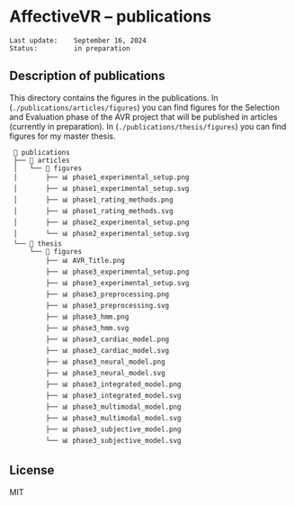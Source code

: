 # AffectiveVR – **publications**

    Last update:    September 16, 2024
    Status:         in preparation


## Description of publications

This directory contains the figures in the publications. In (`./publications/articles/figures`) you can find figures for the Selection and Evaluation phase of the AVR project that will be published in articles (currently in preparation). In (`./publications/thesis/figures`) you can find figures for my master thesis.

     📂 publications
     ├── 📁 articles
     │   └── 📁 figures
     │       ├── 📊 phase1_experimental_setup.png
     │       ├── 📊 phase1_experimental_setup.svg
     │       ├── 📊 phase1_rating_methods.png
     │       ├── 📊 phase1_rating_methods.svg
     │       ├── 📊 phase2_experimental_setup.png
     │       └── 📊 phase2_experimental_setup.svg
     └── 📁 thesis
         └── 📁 figures
             ├── 📊 AVR_Title.png
             ├── 📊 phase3_experimental_setup.png
             ├── 📊 phase3_experimental_setup.svg
             ├── 📊 phase3_preprocessing.png
             ├── 📊 phase3_preprocessing.svg
             ├── 📊 phase3_hmm.png
             ├── 📊 phase3_hmm.svg
             ├── 📊 phase3_cardiac_model.png
             ├── 📊 phase3_cardiac_model.svg
             ├── 📊 phase3_neural_model.png
             ├── 📊 phase3_neural_model.svg
             ├── 📊 phase3_integrated_model.png
             ├── 📊 phase3_integrated_model.svg
             ├── 📊 phase3_multimodal_model.png
             ├── 📊 phase3_multimodal_model.svg
             ├── 📊 phase3_subjective_model.png
             └── 📊 phase3_subjective_model.svg

## License
MIT